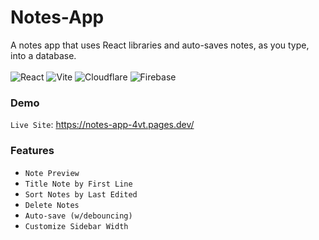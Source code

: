 # Notes-App
A notes app that uses React libraries and auto-saves notes, as you type, into a database.  
</br>
![React](https://img.shields.io/badge/react-%2320232a.svg?style=for-the-badge&logo=react&logoColor=%2361DAFB) ![Vite](https://img.shields.io/badge/vite-%23646CFF.svg?style=for-the-badge&logo=vite&logoColor=white) ![Cloudflare](https://img.shields.io/badge/Cloudflare-F38020?style=for-the-badge&logo=Cloudflare&logoColor=white) ![Firebase](https://img.shields.io/badge/firebase-%23039BE5.svg?style=for-the-badge&logo=firebase) 

### Demo
`Live Site`: https://notes-app-4vt.pages.dev/



### Features

- `Note Preview`
- `Title Note by First Line`
- `Sort Notes by Last Edited`
- `Delete Notes`
- `Auto-save (w/debouncing)`
- `Customize Sidebar Width`
